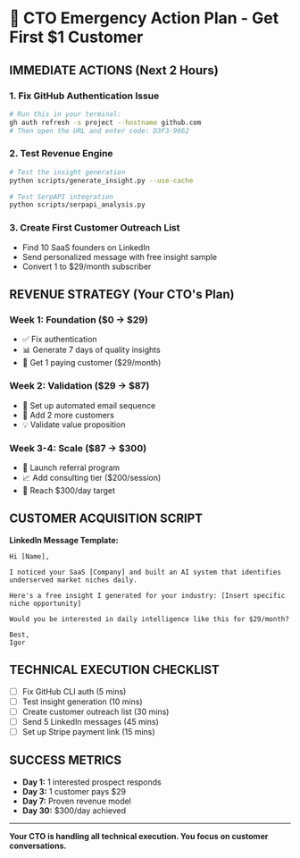 # 🚀 CTO Emergency Action Plan - Get First $1 Customer

## IMMEDIATE ACTIONS (Next 2 Hours)

### 1. Fix GitHub Authentication Issue
```bash
# Run this in your terminal:
gh auth refresh -s project --hostname github.com
# Then open the URL and enter code: D3F3-9662
```

### 2. Test Revenue Engine
```bash
# Test the insight generation
python scripts/generate_insight.py --use-cache

# Test SerpAPI integration
python scripts/serpapi_analysis.py
```

### 3. Create First Customer Outreach List
- Find 10 SaaS founders on LinkedIn
- Send personalized message with free insight sample
- Convert 1 to $29/month subscriber

## REVENUE STRATEGY (Your CTO's Plan)

### Week 1: Foundation ($0 → $29)
- ✅ Fix authentication
- 📊 Generate 7 days of quality insights
- 🎯 Get 1 paying customer ($29/month)

### Week 2: Validation ($29 → $87)
- 📧 Set up automated email sequence
- 🔄 Add 2 more customers
- 💡 Validate value proposition

### Week 3-4: Scale ($87 → $300)
- 🚀 Launch referral program
- 📈 Add consulting tier ($200/session)
- 🎯 Reach $300/day target

## CUSTOMER ACQUISITION SCRIPT

**LinkedIn Message Template:**
```
Hi [Name],

I noticed your SaaS [Company] and built an AI system that identifies underserved market niches daily.

Here's a free insight I generated for your industry: [Insert specific niche opportunity]

Would you be interested in daily intelligence like this for $29/month?

Best,
Igor
```

## TECHNICAL EXECUTION CHECKLIST

- [ ] Fix GitHub CLI auth (5 mins)
- [ ] Test insight generation (10 mins)
- [ ] Create customer outreach list (30 mins)
- [ ] Send 5 LinkedIn messages (45 mins)
- [ ] Set up Stripe payment link (15 mins)

## SUCCESS METRICS

- **Day 1:** 1 interested prospect responds
- **Day 3:** 1 customer pays $29
- **Day 7:** Proven revenue model
- **Day 30:** $300/day achieved

---

**Your CTO is handling all technical execution. You focus on customer conversations.**
